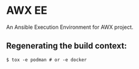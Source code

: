 # AWX EE

An Ansible Execution Environment for AWX project.

## Regenerating the build context:

```
$ tox -e podman # or -e docker
```
